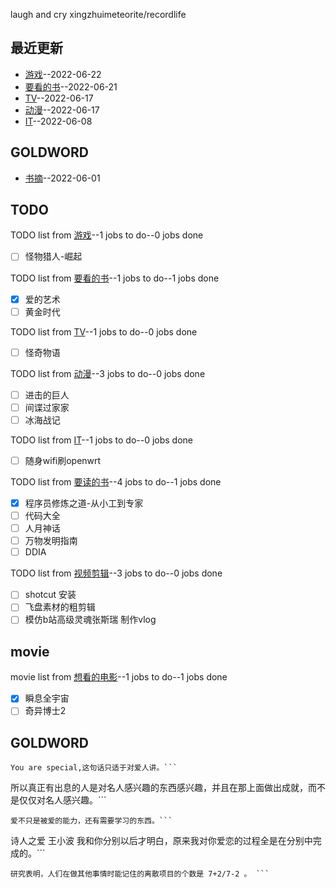 
laugh and cry
xingzhuimeteorite/recordlife
## 最近更新
- [游戏](https://github.com/xingzhuimeteorite/recordlife/issues/11)--2022-06-22
- [要看的书](https://github.com/xingzhuimeteorite/recordlife/issues/10)--2022-06-21
- [TV](https://github.com/xingzhuimeteorite/recordlife/issues/9)--2022-06-17
- [动漫](https://github.com/xingzhuimeteorite/recordlife/issues/8)--2022-06-17
- [IT](https://github.com/xingzhuimeteorite/recordlife/issues/7)--2022-06-08
## GOLDWORD
- [书摘](https://github.com/xingzhuimeteorite/recordlife/issues/2)--2022-06-01
## TODO
TODO list from [游戏](https://github.com/xingzhuimeteorite/recordlife/issues/11)--1 jobs to do--0 jobs done
- [ ]  怪物猎人-崛起

TODO list from [要看的书](https://github.com/xingzhuimeteorite/recordlife/issues/10)--1 jobs to do--1 jobs done
- [x] 爱的艺术
- [ ] 黄金时代

TODO list from [TV](https://github.com/xingzhuimeteorite/recordlife/issues/9)--1 jobs to do--0 jobs done
- [ ] 怪奇物语 

TODO list from [动漫](https://github.com/xingzhuimeteorite/recordlife/issues/8)--3 jobs to do--0 jobs done
- [ ] 进击的巨人
- [ ] 间谍过家家
- [ ] 冰海战记

TODO list from [IT](https://github.com/xingzhuimeteorite/recordlife/issues/7)--1 jobs to do--0 jobs done
- [ ] 随身wifi刷openwrt

TODO list from [要读的书](https://github.com/xingzhuimeteorite/recordlife/issues/6)--4 jobs to do--1 jobs done
- [x] 程序员修炼之道-从小工到专家
- [ ] 代码大全
- [ ] 人月神话 
- [ ] 万物发明指南
- [ ] DDIA

TODO list from [视频剪辑](https://github.com/xingzhuimeteorite/recordlife/issues/4)--3 jobs to do--0 jobs done
- [ ] shotcut 安装
- [ ] 飞盘素材的粗剪辑
- [ ]  模仿b站高级灵魂张斯瑞 制作vlog

## movie
movie list from [想看的电影](https://github.com/xingzhuimeteorite/recordlife/issues/5)--1 jobs to do--1 jobs done
- [x] 瞬息全宇宙
- [ ] 奇异博士2

## GOLDWORD
 ```
You are special,这句话只适于对爱人讲。```
```
所以真正有出息的人是对名人感兴趣的东西感兴趣，并且在那上面做出成就，而不是仅仅对名人感兴趣。```
```
爱不只是被爱的能力，还有需要学习的东西。```
```
诗人之爱 
王小波
我和你分别以后才明白，原来我对你爱恋的过程全是在分别中完成的。```
```
研究表明，人们在做其他事情时能记住的离散项目的个数是 7+2/7-2 。 ```
